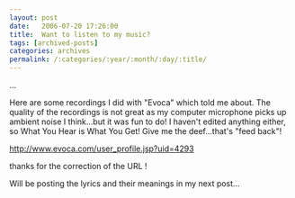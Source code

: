```yaml
---
layout: post
date:	2006-07-20 17:26:00
title:  Want to listen to my music?
tags: [archived-posts]
categories: archives
permalink: /:categories/:year/:month/:day/:title/
---
```

...

Here are some recordings I did with "Evoca" which <lj user="mewpsych"> told me about. The quality of the recordings is not great as my computer microphone picks up ambient noise I think...but it was fun to do! I haven't edited anything either, so What You Hear is What You Get! Give me the deef...that's "feed back"!



http://www.evoca.com/user_profile.jsp?uid=4293



 thanks for the correction of the URL <LJ user="sunson">!

Will be posting the lyrics and their meanings in my next post...
